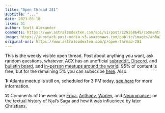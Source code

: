 ```yaml
---
title: "Open Thread 281"
subtitle: "..."
date: 2023-06-18
likes: 31
author: Scott Alexander
comments: https://www.astralcodexten.com/api/v1/post/129268645/comments?&all_comments=true
image: https://substack-post-media.s3.amazonaws.com/public/images/ab8a3272-8696-4f43-b6a8-be8af11e4a5a_496x341.png
original-url: https://www.astralcodexten.com/p/open-thread-281
---
```

This is the weekly visible open thread. Post about anything you want, ask random questions, whatever. ACX has an unofficial [subreddit](https://www.reddit.com/r/slatestarcodex/), [Discord](https://discord.gg/RTKtdut), and [bulletin board](https://www.datasecretslox.com/index.php), and [in-person meetups around the world](https://www.lesswrong.com/community?filters%5B0%5D=SSC). 95% of content is free, but for the remaining 5% you can subscribe [here](https://astralcodexten.substack.com/subscribe?). Also:

**1:** Atlanta meetup is still on, scheduled for 3 PM today, [see here](https://astralcodexten.substack.com/p/atlanta-meetup-this-sunday) for more information.

**2:** Comments of the week are [Erica](https://astralcodexten.substack.com/p/your-book-review-njals-saga/comment/17401109), [Anthony](https://astralcodexten.substack.com/p/your-book-review-njals-saga/comment/17402563), [Worley](https://astralcodexten.substack.com/p/your-book-review-njals-saga/comment/17442458), and [Neuromancer](https://astralcodexten.substack.com/p/your-book-review-njals-saga/comment/17398414) on the textual history of Njal’s Saga and how it was influenced by later Christians.
